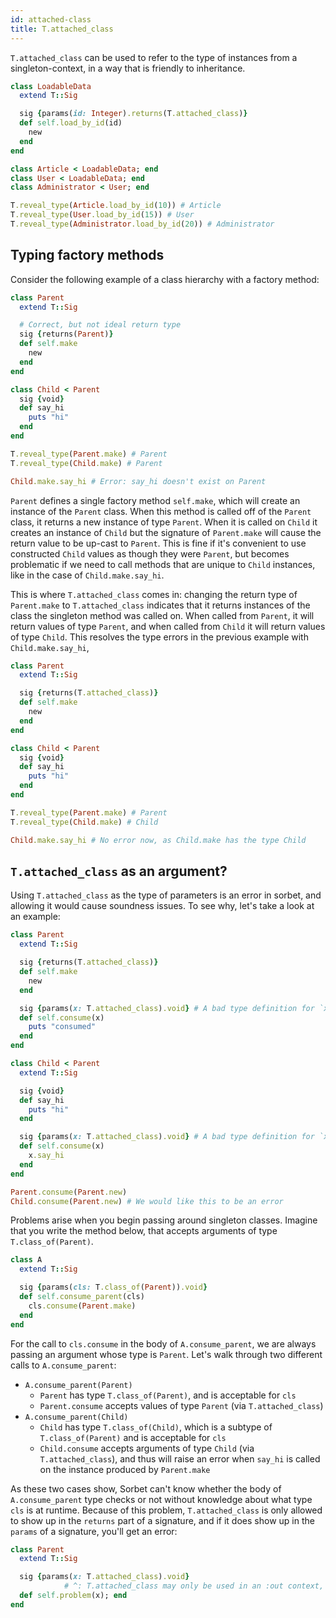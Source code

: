 ```yaml
---
id: attached-class
title: T.attached_class
---
```


`T.attached_class` can be used to refer to the type of instances from a
singleton-context, in a way that is friendly to inheritance.

```ruby
class LoadableData
  extend T::Sig

  sig {params(id: Integer).returns(T.attached_class)}
  def self.load_by_id(id)
    new
  end
end

class Article < LoadableData; end
class User < LoadableData; end
class Administrator < User; end

T.reveal_type(Article.load_by_id(10)) # Article
T.reveal_type(User.load_by_id(15)) # User
T.reveal_type(Administrator.load_by_id(20)) # Administrator
```

## Typing factory methods

Consider the following example of a class hierarchy with a factory method:

```ruby
class Parent
  extend T::Sig

  # Correct, but not ideal return type
  sig {returns(Parent)}
  def self.make
    new
  end
end

class Child < Parent
  sig {void}
  def say_hi
    puts "hi"
  end
end

T.reveal_type(Parent.make) # Parent
T.reveal_type(Child.make) # Parent

Child.make.say_hi # Error: say_hi doesn't exist on Parent
```

`Parent` defines a single factory method `self.make`, which will create an
instance of the `Parent` class. When this method is called off of the `Parent`
class, it returns a new instance of type `Parent`. When it is called on `Child`
it creates an instance of `Child` but the signature of `Parent.make` will cause
the return value to be up-cast to `Parent`. This is fine if it's convenient to
use constructed `Child` values as though they were `Parent`, but becomes
problematic if we need to call methods that are unique to `Child` instances,
like in the case of `Child.make.say_hi`.

This is where `T.attached_class` comes in: changing the return type of
`Parent.make` to `T.attached_class` indicates that it returns instances of the
class the singleton method was called on. When called from `Parent`, it will
return values of type `Parent`, and when called from `Child` it will return
values of type `Child`. This resolves the type errors in the previous example
with `Child.make.say_hi`,

```ruby
class Parent
  extend T::Sig

  sig {returns(T.attached_class)}
  def self.make
    new
  end
end

class Child < Parent
  sig {void}
  def say_hi
    puts "hi"
  end
end

T.reveal_type(Parent.make) # Parent
T.reveal_type(Child.make) # Child

Child.make.say_hi # No error now, as Child.make has the type Child
```

## `T.attached_class` as an argument?

Using `T.attached_class` as the type of parameters is an error in sorbet, and
allowing it would cause soundness issues. To see why, let's take a look at an
example:

```ruby
class Parent
  extend T::Sig

  sig {returns(T.attached_class)}
  def self.make
    new
  end

  sig {params(x: T.attached_class).void} # A bad type definition for `x`
  def self.consume(x)
    puts "consumed"
  end
end

class Child < Parent
  extend T::Sig

  sig {void}
  def say_hi
    puts "hi"
  end

  sig {params(x: T.attached_class).void} # A bad type definition for `x`
  def self.consume(x)
    x.say_hi
  end
end

Parent.consume(Parent.new)
Child.consume(Parent.new) # We would like this to be an error
```

Problems arise when you begin passing around singleton classes. Imagine that you
write the method below, that accepts arguments of type `T.class_of(Parent)`.

```ruby
class A
  extend T::Sig

  sig {params(cls: T.class_of(Parent)).void}
  def self.consume_parent(cls)
    cls.consume(Parent.make)
  end
end
```

For the call to `cls.consume` in the body of `A.consume_parent`, we are always
passing an argument whose type is `Parent`. Let's walk through two different
calls to `A.consume_parent`:

- `A.consume_parent(Parent)`
  - `Parent` has type `T.class_of(Parent)`, and is acceptable for `cls`
  - `Parent.consume` accepts values of type `Parent` (via `T.attached_class`)
- `A.consume_parent(Child)`
  - `Child` has type `T.class_of(Child)`, which is a subtype of
    `T.class_of(Parent)` and is acceptable for `cls`
  - `Child.consume` accepts arguments of type `Child` (via `T.attached_class`),
    and thus will raise an error when `say_hi` is called on the instance
    produced by `Parent.make`

As these two cases show, Sorbet can't know whether the body of
`A.consume_parent` type checks or not without knowledge about what type `cls` is
at runtime. Because of this problem, `T.attached_class` is only allowed to show
up in the `returns` part of a signature, and if it does show up in the `params`
of a signature, you'll get an error:

```ruby
class Parent
  extend T::Sig

  sig {params(x: T.attached_class).void}
            # ^: T.attached_class may only be used in an :out context, like returns
  def self.problem(x); end
end
```
